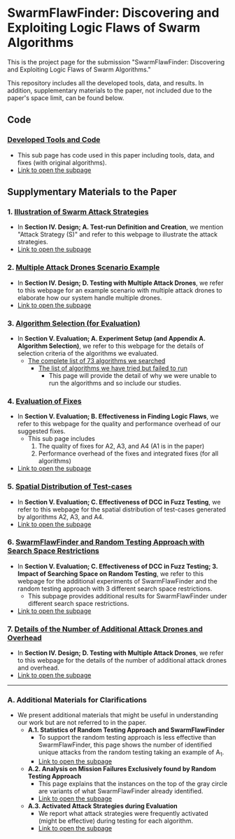 # SwarmFlawFinder: Discovering and Exploiting Logic Flaws of Swarm Algorithms

This is the project page for the submission "SwarmFlawFinder: Discovering and Exploiting Logic Flaws of Swarm Algorithms." 

This repository includes all the developed tools, data, and results.
In addition, supplementary materials to the paper, not included due to the paper's space limit, can be found below.


## Code
### [Developed Tools and Code](https://github.com/adswarm/src/tree/main/Source_code_tools_used)
- This sub page has code used in this paper including tools, data, and fixes (with original algorithms).
- [Link to open the subpage](https://github.com/adswarm/src/tree/main/Source_code_tools_used)


## Supplymentary Materials to the Paper

### 1. [Illustration of Swarm Attack Strategies](https://github.com/adswarm/src/tree/main/atk_strategies)
- In **Section IV. Design; A. Test-run Definition and Creation**, we mention "Attack Strategy (S)" and refer to this webpage to illustrate the attack strategies.
- [Link to open the subpage](https://github.com/adswarm/src/tree/main/atk_strategies)


### 2. [Multiple Attack Drones Scenario Example](https://github.com/adswarm/src/tree/main/mult_att_drone)
- In **Section IV. Design; D. Testing with Multiple Attack Drones**, we refer to this webpage for an example scenario with multiple attack drones to elaborate how our system handle multiple drones.
- [Link to open the subpage](https://github.com/adswarm/src/tree/main/mult_att_drone)


### 3. [Algorithm Selection (for Evaluation)](https://github.com/adswarm/src/tree/main/Criteria_for_selecting_algorithms)
- In **Section V. Evaluation; A. Experiment Setup (and Appendix A. Algorithm Selection)**, we refer to this webpage for the details of selection criteria of the algorithms we evaluated. 
  - [The complete list of 73 algorithms we searched](https://github.com/adswarm/src/tree/main/Criteria_for_selecting_algorithms)
    - [The list of algorithms we have tried but failed to run](https://github.com/adswarm/src/tree/main/failed_algo)
      - This page will provide the detail of why we were unable to run the algorithms and so include our studies.

### 4. [Evaluation of Fixes](https://github.com/adswarm/src/blob/main/eval_fixes)
- In **Section V. Evaluation; B. Effectiveness in Finding Logic Flaws**, we refer to this webpage for the quality and performance overhead of our suggested fixes.
  - This sub page includes 
    1. The quality of fixes for A2, A3, and A4 (A1 is in the paper)
    2. Performance overhead of the fixes and integrated fixes (for all algorithms)
- [Link to open the subpage](https://github.com/adswarm/src/blob/main/eval_fixes)

### 5. [Spatial Distribution of Test-cases](https://github.com/adswarm/src/tree/main/Coverage_of_A3_and_A4_With_FLAWFINDER_and_Random)
- In **Section V. Evaluation; C. Effectiveness of DCC in Fuzz Testing**, we refer to this webpage for the spatial distribution of test-cases generated by algorithms A2, A3, and A4.
- [Link to open the subpage](https://github.com/adswarm/src/tree/main/Coverage_of_A3_and_A4_With_FLAWFINDER_and_Random)


### 6. [SwarmFlawFinder and Random Testing Approach with Search Space Restrictions](https://github.com/adswarm/src/tree/main/flawfinder_vs_random_wrt_search_space)
- In **Section V. Evaluation; C. Effectiveness of DCC in Fuzz Testing; 3. Impact of Searching Space on Random Testing**, we refer to this webpage for the additional experiments of SwarmFlawFinder and the random testing approach with 3 different search space restrictions.
  - This subpage provides additional results for SwarmFlawFinder under different search space restrictions.
- [Link to open the subpage](https://github.com/adswarm/src/tree/main/flawfinder_vs_random_wrt_search_space)


### 7. [Details of the Number of Additional Attack Drones and Overhead](https://github.com/adswarm/src/tree/main/overhead)
- In **Section IV. Design; D. Testing with Multiple Attack Drones**, we refer to this webpage for the details of the number of additional attack drones and overhead.
- [Link to open the subpage](https://github.com/adswarm/src/tree/main/overhead)
-----

### A. Additional Materials for Clarifications
- We present additional materials that might be useful in understanding our work but are not referred to in the paper.
  - **A.1. Statistics of Random Testing Approach and SwarmFlawFinder**
    - To support the random testing approach is less effective than SwarmFlawFinder, this page shows the number of identified unique attacks from the random testing taking an example of A<sub>1</sub>.
    - [Link to open the subpage](https://github.com/adswarm/src/tree/main/Effectiveness_of_the_naive_testing)
  - **A.2. Analysis on Mission Failures Exclusively found by Random Testing Approach**
    - This page explains that the instances on the top of the gray circle are variants of what SwarmFlawFinder already identified.
    - [Link to open the subpage](https://github.com/adswarm/src/tree/main/Comparison_to_randomized_sampling)
  - **A.3. Activated Attack Strategies during Evaluation**
    - We report what attack strategies were frequently activated (might be effective) during testing for each algorithm.
    - [Link to open the subpage](https://github.com/adswarm/src/tree/main/attack_strategy_eval)

  
